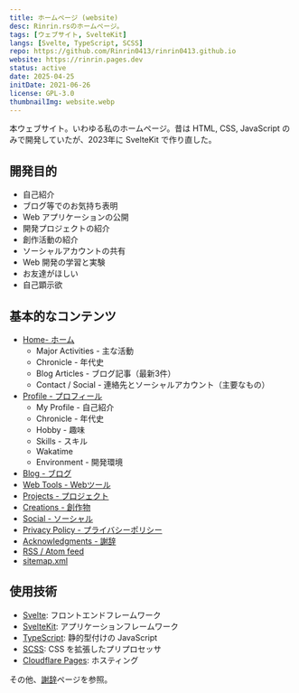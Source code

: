 ```yaml
---
title: ホームページ (website)
desc: Rinrin.rsのホームページ。
tags: [ウェブサイト, SvelteKit]
langs: [Svelte, TypeScript, SCSS]
repo: https://github.com/Rinrin0413/rinrin0413.github.io
website: https://rinrin.pages.dev
status: active
date: 2025-04-25
initDate: 2021-06-26
license: GPL-3.0
thumbnailImg: website.webp
---
```


本ウェブサイト。いわゆる私のホームページ。昔は HTML, CSS, JavaScript のみで開発していたが、2023年に SvelteKit で作り直した。

## 	開発目的

- 自己紹介
- ブログ等でのお気持ち表明
- Web アプリケーションの公開
- 開発プロジェクトの紹介
- 創作活動の紹介
- ソーシャルアカウントの共有
- Web 開発の学習と実験
- お友達がほしい
- 自己顕示欲

## 基本的なコンテンツ

- [Home- ホーム](/)
	- Major Activities - 主な活動
	- Chronicle - 年代史
	- Blog Articles - ブログ記事（最新3件）
	- Contact / Social - 連絡先とソーシャルアカウント（主要なもの）
- [Profile - プロフィール](/profile)
	- My Profile - 自己紹介
	- Chronicle - 年代史
	- Hobby - 趣味
	- Skills - スキル
	- Wakatime
	- Environment - 開発環境
- [Blog - ブログ](/blog)
- [Web Tools - Webツール](/tools)
- [Projects - プロジェクト](/projects)
- [Creations - 創作物](/creations)
- [Social - ソーシャル](/social)
- [Privacy Policy - プライバシーポリシー](/privacy)
- [Acknowledgments - 謝辞](/acknowledgments)
- [RSS / Atom feed](/feed)
- [sitemap.xml](/sitemap.xml)

## 使用技術

- [Svelte](https://svelte.dev): フロントエンドフレームワーク
- [SvelteKit](https://svelte.dev/docs/kit): アプリケーションフレームワーク
- [TypeScript](https://typescriptlang.org): 静的型付けの JavaScript
- [SCSS](https://sass-lang.com): CSS を拡張したプリプロセッサ
- [Cloudflare Pages](https://cloudflare.com/developer-platform/products/pages): ホスティング

その他、[謝辞](/acknowledgments)ページを参照。
